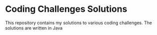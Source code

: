 # Coding Challenges Solutions

This repository contains my solutions to various coding challenges. The solutions are written in Java


